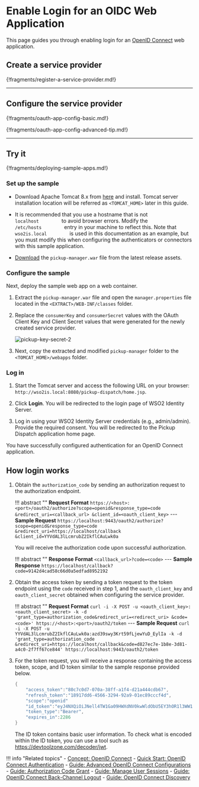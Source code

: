 # Enable Login for an OIDC Web Application

This page guides you through enabling login for an [OpenID Connect](../../../references/concepts/authentication/intro-oidc) web application. 

## Create a service provider

{!fragments/register-a-service-provider.md!}

----

## Configure the service provider

{!fragments/oauth-app-config-basic.md!}

{!fragments/oauth-app-config-advanced-tip.md!}

----

## Try it
{!fragments/deploying-sample-apps.md!}

### Set up the sample

- Download Apache Tomcat 8.x from
[here](https://tomcat.apache.org/download-80.cgi) and install. Tomcat
server installation location will be referred as `<TOMCAT_HOME>` later
in this guide.      

- It is recommended that you use a hostname that is not
`          localhost         ` to avoid browser errors. Modify the
`          /etc/hosts         ` entry in your machine to reflect this.
Note that `          wso2is.local         ` is used in
this documentation as an example, but you must modify this when
configuring the authenticators or connectors with this sample
application.

-   [Download](https://github.com/wso2/samples-is/releases/download/v4.3.0/pickup-manager.war) the `pickup-manager.war` file from the latest release assets.

### Configure the sample

Next, deploy the sample web app on a web container.

1. Extract the `pickup-manager.war` file and open the `manager.properties` file located in the `<EXTRACT>/WEB-INF/classes` folder.

2. Replace the `consumerKey` and `consumerSecret` values with the OAuth Client Key and Client Secret values that were generated for the newly created service provider.

    ![pickup-key-secret-2](../../../assets/img/fragments/pickup-key-secret-2.png)

3. Next, copy the extracted and modified `pickup-manager` folder to the `<TOMCAT_HOME>/webapps` folder.

### Log in

1. Start the Tomcat server and access the following URL on your browser: `http://wso2is.local:8080/pickup-dispatch/home.jsp`.

2. Click **Login**. You will be redirected to the login page of WSO2 Identity Server. 

3. Log in using your WSO2 Identity Server credentials (e.g., admin/admin). Provide the required consent. You will be redirected to the Pickup Dispatch application home page.

You have successfully configured authentication for an OpenID Connect application.

## How login works

1. Obtain the `authorization_code` by sending an authorization request to the authorization endpoint.

    !!! abstract  ""
        **Request Format**
        ```
        https://<host>:<port>/oauth2/authorize?scope=openid&response_type=code
        &redirect_uri=<callback_url>
        &client_id=<oauth_client_key>
        ```
        ---
        **Sample Request**
        ```
        https://localhost:9443/oauth2/authorize?scope=openid&response_type=code
        &redirect_uri=https://localhost/callback
        &client_id=YYVdAL3lLcmrubZ2IkflCAuLwk0a
        ```

    You will receive the authorization code upon successful authorization.
    
    !!! abstract ""
        **Response Format**
        ```
        <callback_url>?code=<code>
        ```
        ---
        **Sample Response**
        ```
        https://localhost/callback?code=9142d4cad58c66d0a5edfad8952192
        ```

2. Obtain the access token by sending a token request to the token endpoint using the `code` received in step 1, and the `oauth_client_key` and `oauth_client_secret` obtained when configuring the service provider.

    !!! abstract ""
        **Request Format**
        ```
        curl -i -X POST -u <oauth_client_key>:<oauth_client_secret> -k -d 
        'grant_type=authorization_code&redirect_uri=<redirect_uri>
        &code=<code>' https://<host>:<port>/oauth2/token
        ```
        ---
        **Sample Request**
        ```
        curl -i -X POST -u YYVdAL3lLcmrubZ2IkflCAuLwk0a:azd39swy3Krt59fLjewYuD_EylIa -k -d 
        'grant_type=authorization_code
        &redirect_uri=https://localhost/callback&code=d827ec7e-1b8e-3d81-a4c0-2f7ff67ce844'
        https://localhost:9443/oauth2/token
        ```

3. For the token request, you will receive a response containing the access token, scope, and ID token similar to the sample response provided below.
   
    ``` java
    {
        "access_token":"80c7c0d7-070a-38ff-a1f4-d21a444cdb67",
        "refresh_token":"18917dd6-4566-3294-92a9-01ec89cccf4d",
        "scope":"openid"
        "id_token":"eyJ4NXQiOiJNell4TW1Ga09HWXdNV0kwWldObU5EY3hOR1l3WW1NNFpUQTNNV0kyTkRBelpHUXpOR00wWkdSbE5qSmtPREZrWkRSaU9URmtNV0ZoTXpVMlpHVmxOZyIsImtpZCI6Ik16WXhNbUZrT0dZd01XSTBaV05tTkRjeE5HWXdZbU00WlRBM01XSTJOREF6WkdRek5HTTBaR1JsTmpKa09ERmtaRFJpT1RGa01XRmhNelUyWkdWbE5nX1JTMjU2IiwiYWxnIjoiUlMyNTYifQ.eyJpc2siOiJjZTA5YTM1NjBhYzI4ZDc3YWNlZjJjYzQxZGUyNjEzZDMxY2NmOGQwYTgxYjRhNzY2ZTlhYTFmZDRlNjhhMzA5IiwiYXRfaGFzaCI6IncwUG1fVFp4TlFfQTBRUU91RjJESUEiLCJhdWQiOiJDVnlRZU01UDMzZ2ZOODB2dXIzTmN4elBnSHdhIiwiY19oYXNoIjoibzhIX0Fqc3FOSWkyd3g5LWVzcFo0dyIsInN1YiI6ImFkbWluIiwibmJmIjoxNjE1ODc0NTM5LCJhenAiOiJDVnlRZU01UDMzZ2ZOODB2dXIzTmN4elBnSHdhIiwiYW1yIjpbIkJhc2ljQXV0aGVudGljYXRvciJdLCJpc3MiOiJodHRwczpcL1wvbG9jYWxob3N0Ojk0NDNcL29hdXRoMlwvdG9rZW4iLCJleHAiOjE2MTU4NzgxMzksImlhdCI6MTYxNTg3NDUzOSwibm9uY2UiOiJhc2QifQ.LIoD9ltfqsxysMaC1b0kX-Ot4qL5GycpF5R-GIB_wBkQvN5BVEQZ4XV2t0t9GaQv1gSApsd6CtUAvV0haAqaNDElVcDQrmsyyHNzN0051biTQWQkoC4wwtO6_w1MSmgbH_aNVjQkBWt2vnaWtn6bt9sdZVxGRSb3_Amxdty_rDmiOzhJPwxZbkdPp1US0jmAn2XOoQQyH7e__qoXSjjoBAKXQtncJWAKtteDUBQTqVLj13TdS8dYqnEQByKNvhpz8rZjGaBV9pxtOWoqnbc3IMA4lX47Mpxl22ZqhIn0J6WCQ7nJtEkfx6XNHdatWZyG2x20pxbZkgya6sKAEoy3zw",
        "token_type":"Bearer",
        "expires_in":2286
    }
    ```

    The ID token contains basic user information. To check what is encoded within the ID token, you can use a tool such as <https://devtoolzone.com/decoder/jwt>.


!!! info "Related topics"
    - [Concept: OpenID Connect](../../../references/concepts/authentication/intro-oidc)
    - [Quick Start: OpenID Connect Authentication](../../../quick-starts/webapp-oidc-sample)
    - [Guide: Advanced OpenID Connect Configurations](../../login/oauth-app-config-advanced)
    - [Guide: Authorization Code Grant](../../access-delegation/authorization-code/)
    - [Guide: Manage User Sessions](../session-management-logout)
    - [Guide: OpenID Connect Back-Channel Logout](../oidc-backchannel-logout)
    - [Guide: OpenID Connect Discovery](../oidc-discovery)